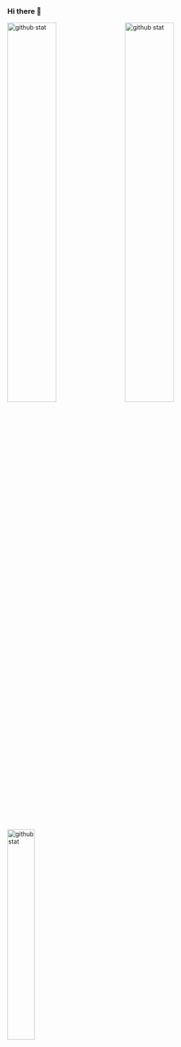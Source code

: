 ### Hi there 👋

<!--
**da20shadow/da20shadow** is a ✨ _special_ ✨ repository because its `README.md` (this file) appears on your GitHub profile.

Here are some ideas to get you started:

- 🔭 I’m currently working on ...
- 🌱 I’m currently learning ...
- 👯 I’m looking to collaborate on ...
- 🤔 I’m looking for help with ...
- 💬 Ask me about ...
- 📫 How to reach me: ...
- 😄 Pronouns: ...
- ⚡ Fun fact: ...
-->

<img src='https://github-readme-streak-stats.herokuapp.com/?user=da20shadow' alt='github stat' width='47%' />
<img src='https://github-readme-stats.vercel.app/api?username=da20shadow&show_icons=true&theme=dracula' alt='github stat' width='47%' align='right'/>

<img src='https://github-readme-stats.vercel.app/api/top-langs/?username=da20shadow' alt='github stat' width='35%' align='left'/>
